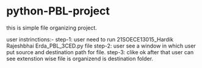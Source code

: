 # python-PBL-project

this is simple file organizing project. 

user instrinctions:-
  step-1: user need to run 21SOECE13015_Hardik Rajeshbhai Erda_PBL_3CED.py file 
  step-2: user see a window in which user put source and destination path for file.
  step-3: clike ok after that user can see extenstion wise file is organizend is destination folder.
